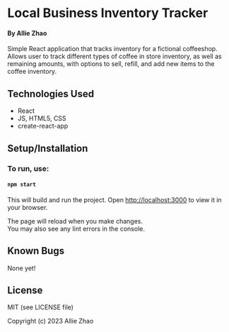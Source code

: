 # Local Business Inventory Tracker

#### By Allie Zhao

Simple React application that tracks inventory for a fictional coffeeshop. Allows user to track different types of coffee in store inventory, as well as remaining amounts, with options to sell, refill, and add new items to the coffee inventory.

## Technologies Used

- React
- JS, HTML5, CSS
- create-react-app

## Setup/Installation

### To run, use:

#### `npm start`

This will build and run the project.
Open [http://localhost:3000](http://localhost:3000) to view it in your browser.

The page will reload when you make changes.\
You may also see any lint errors in the console.

## Known Bugs

None yet!

## License

MIT (see LICENSE file)

Copyright (c) 2023 Allie Zhao
